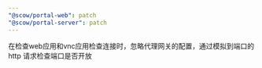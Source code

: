 ```yaml
---
"@scow/portal-web": patch
"@scow/portal-server": patch
---
```


在检查web应用和vnc应用检查连接时，忽略代理网关的配置，通过模拟到端口的 http 请求检查端口是否开放
